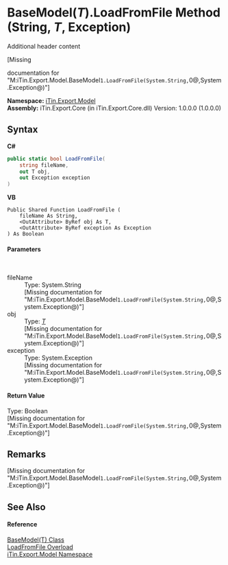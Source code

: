 # BaseModel(*T*).LoadFromFile Method (String, *T*, Exception)
Additional header content 

\[Missing <summary> documentation for "M:iTin.Export.Model.BaseModel`1.LoadFromFile(System.String,`0@,System.Exception@)"\]

**Namespace:**&nbsp;<a href="ef57ffcc-e95e-b212-5a46-9aa6f5a3511f">iTin.Export.Model</a><br />**Assembly:**&nbsp;iTin.Export.Core (in iTin.Export.Core.dll) Version: 1.0.0.0 (1.0.0.0)

## Syntax

**C#**<br />
``` C#
public static bool LoadFromFile(
	string fileName,
	out T obj,
	out Exception exception
)
```

**VB**<br />
``` VB
Public Shared Function LoadFromFile ( 
	fileName As String,
	<OutAttribute> ByRef obj As T,
	<OutAttribute> ByRef exception As Exception
) As Boolean
```


#### Parameters
&nbsp;<dl><dt>fileName</dt><dd>Type: System.String<br />\[Missing <param name="fileName"/> documentation for "M:iTin.Export.Model.BaseModel`1.LoadFromFile(System.String,`0@,System.Exception@)"\]</dd><dt>obj</dt><dd>Type: <a href="6632f561-4175-f1f2-939c-ac8b10159529">*T*</a><br />\[Missing <param name="obj"/> documentation for "M:iTin.Export.Model.BaseModel`1.LoadFromFile(System.String,`0@,System.Exception@)"\]</dd><dt>exception</dt><dd>Type: System.Exception<br />\[Missing <param name="exception"/> documentation for "M:iTin.Export.Model.BaseModel`1.LoadFromFile(System.String,`0@,System.Exception@)"\]</dd></dl>

#### Return Value
Type: Boolean<br />\[Missing <returns> documentation for "M:iTin.Export.Model.BaseModel`1.LoadFromFile(System.String,`0@,System.Exception@)"\]

## Remarks
\[Missing <remarks> documentation for "M:iTin.Export.Model.BaseModel`1.LoadFromFile(System.String,`0@,System.Exception@)"\]

## See Also


#### Reference
<a href="6632f561-4175-f1f2-939c-ac8b10159529">BaseModel(T) Class</a><br /><a href="291eee94-6bcc-05ea-49ab-1daae9d66db9">LoadFromFile Overload</a><br /><a href="ef57ffcc-e95e-b212-5a46-9aa6f5a3511f">iTin.Export.Model Namespace</a><br />